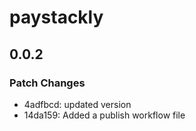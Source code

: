 # paystackly

## 0.0.2

### Patch Changes

- 4adfbcd: updated version
- 14da159: Added a publish workflow file
